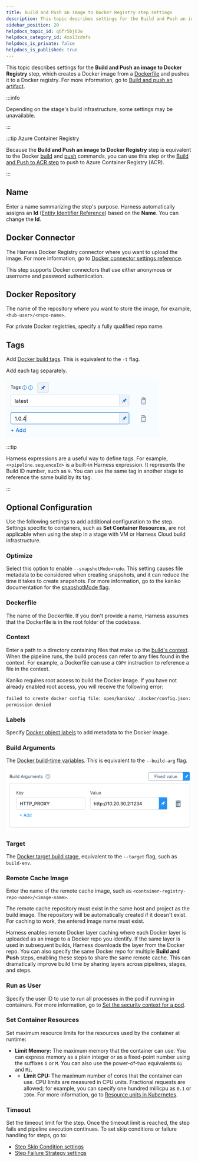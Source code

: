 ```yaml
---
title: Build and Push an image to Docker Registry step settings
description: This topic describes settings for the Build and Push an image to Docker Registry step.
sidebar_position: 20
helpdocs_topic_id: q6fr5bj63w
helpdocs_category_id: 4xo13zdnfx
helpdocs_is_private: false
helpdocs_is_published: true
---
```


This topic describes settings for the **Build and Push an image to Docker Registry** step, which creates a Docker image from a [Dockerfile](https://docs.docker.com/engine/reference/builder/) and pushes it to a Docker registry. For more information, go to [Build and push an artifact](./build-and-upload-an-artifact.md).

:::info

Depending on the stage's build infrastructure, some settings may be unavailable.

:::

:::tip Azure Container Registry

Because the **Build and Push an image to Docker Registry** step is equivalent to the Docker [build](https://docs.docker.com/engine/reference/commandline/build/) and [push](https://docs.docker.com/engine/reference/commandline/push/) commands, you can use this step or the [Build and Push to ACR step](/docs/continuous-integration/use-ci/build-and-upload-artifacts/build-and-push-to-acr) to push to Azure Container Registry (ACR).

:::

## Name

Enter a name summarizing the step's purpose. Harness automatically assigns an **Id** ([Entity Identifier Reference](../../../platform/20_References/entity-identifier-reference.md)) based on the **Name**. You can change the **Id**.

## Docker Connector

The Harness Docker Registry connector where you want to upload the image. For more information, go to [Docker connector settings reference](/docs/platform/Connectors/Cloud-providers/ref-cloud-providers/docker-registry-connector-settings-reference).

This step supports Docker connectors that use either anonymous or username and password authentication.

## Docker Repository

The name of the repository where you want to store the image, for example, `<hub-user>/<repo-name>`.

For private Docker registries, specify a fully qualified repo name.

## Tags

Add [Docker build tags](https://docs.docker.com/engine/reference/commandline/build/#tag). This is equivalent to the `-t` flag.

Add each tag separately.

![](./static/build-and-push-to-docker-hub-step-settings-10.png)

:::tip

Harness expressions are a useful way to define tags. For example, `<+pipeline.sequenceId>` is a built-in Harness expression. It represents the Build ID number, such as `9`. You can use the same tag in another stage to reference the same build by its tag.

:::

## Optional Configuration

Use the following settings to add additional configuration to the step. Settings specific to containers, such as **Set Container Resources**, are not applicable when using the step in a stage with VM or Harness Cloud build infrastructure.

### Optimize

Select this option to enable `--snapshotMode=redo`. This setting causes file metadata to be considered when creating snapshots, and it can reduce the time it takes to create snapshots. For more information, go to the kaniko documentation for the [snapshotMode flag](https://github.com/GoogleContainerTools/kaniko/blob/main/README.md#flag---snapshotmode).

### Dockerfile

The name of the Dockerfile. If you don't provide a name, Harness assumes that the Dockerfile is in the root folder of the codebase.

### Context

Enter a path to a directory containing files that make up the [build's context](https://docs.docker.com/engine/reference/commandline/build/#description). When the pipeline runs, the build process can refer to any files found in the context. For example, a Dockerfile can use a `COPY` instruction to reference a file in the context.

Kaniko requires root access to build the Docker image. If you have not already enabled root access, you will receive the following error:

`failed to create docker config file: open/kaniko/ .docker/config.json: permission denied`

### Labels

Specify [Docker object labels](https://docs.docker.com/config/labels-custom-metadata/) to add metadata to the Docker image.

### Build Arguments

The [Docker build-time variables](https://docs.docker.com/engine/reference/commandline/build/#build-arg). This is equivalent to the `--build-arg` flag.

![](./static/build-and-push-to-docker-hub-step-settings-11.png)

### Target

The [Docker target build stage](https://docs.docker.com/engine/reference/commandline/build/#target), equivalent to the `--target` flag, such as `build-env`.

### Remote Cache Image

Enter the name of the remote cache image, such as `<container-registry-repo-name>/<image-name>`.

The remote cache repository must exist in the same host and project as the build image. The repository will be automatically created if it doesn't exist. For caching to work, the entered image name must exist.

Harness enables remote Docker layer caching where each Docker layer is uploaded as an image to a Docker repo you identify. If the same layer is used in subsequent builds, Harness downloads the layer from the Docker repo. You can also specify the same Docker repo for multiple **Build and Push** steps, enabling these steps to share the same remote cache. This can dramatically improve build time by sharing layers across pipelines, stages, and steps.

### Run as User

Specify the user ID to use to run all processes in the pod if running in containers. For more information, go to [Set the security context for a pod](https://kubernetes.io/docs/tasks/configure-pod-container/security-context/#set-the-security-context-for-a-pod).

### Set Container Resources

Set maximum resource limits for the resources used by the container at runtime:

* **Limit Memory:** The maximum memory that the container can use. You can express memory as a plain integer or as a fixed-point number using the suffixes `G` or `M`. You can also use the power-of-two equivalents `Gi` and `Mi`.
* * **Limit CPU:** The maximum number of cores that the container can use. CPU limits are measured in CPU units. Fractional requests are allowed; for example, you can specify one hundred millicpu as `0.1` or `100m`. For more information, go to [Resource units in Kubernetes](https://kubernetes.io/docs/concepts/configuration/manage-resources-containers/#resource-units-in-kubernetes).

### Timeout

Set the timeout limit for the step. Once the timeout limit is reached, the step fails and pipeline execution continues. To set skip conditions or failure handling for steps, go to:

* [Step Skip Condition settings](../../../platform/8_Pipelines/w_pipeline-steps-reference/step-skip-condition-settings.md)
* [Step Failure Strategy settings](../../../platform/8_Pipelines/w_pipeline-steps-reference/step-failure-strategy-settings.md)
